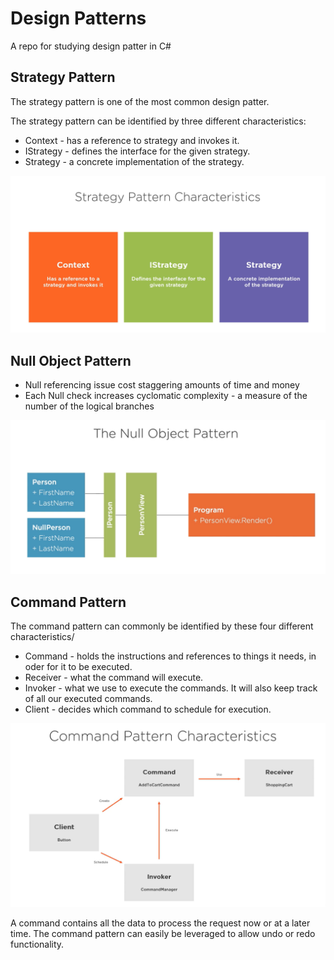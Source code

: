 # Design Patterns
A repo for studying design patter in C#

## Strategy Pattern
The strategy pattern is one of the most common design patter.

The strategy pattern can be identified by three different characteristics: 
- Context - has a reference to strategy and invokes it.
- IStrategy - defines the interface for the given strategy.
- Strategy - a concrete implementation of the strategy.

![alt text](img/strategy_pattern.png)

## Null Object Pattern
- Null referencing issue cost staggering amounts of time and money 
- Each Null check increases cyclomatic complexity - a measure of the number of the logical branches

![alt text](img/null_object_pattern.png)

## Command Pattern
The command pattern can commonly be identified by these four different characteristics/
- Command - holds the instructions and references to things it needs, in oder for it to be executed.
- Receiver - what the command will execute.
- Invoker - what we use to execute the commands. It will also keep track of all our executed commands.
- Client - decides which command to schedule for execution.

![alt text](img/command_pattern.png)

A command contains all the data to process the request now or at a later time.
The command pattern can easily be leveraged to allow undo or redo functionality.